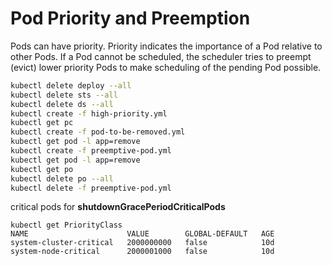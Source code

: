 # Pod Priority and Preemption
Pods can have priority. Priority indicates the importance of a Pod relative to other Pods. If a Pod cannot be scheduled, the scheduler tries to preempt (evict) lower priority Pods to make scheduling of the pending Pod possible.

```sh
kubectl delete deploy --all
kubectl delete sts --all
kubectl delete ds --all
kubectl create -f high-priority.yml
kubectl get pc
kubectl create -f pod-to-be-removed.yml
kubectl get pod -l app=remove
kubectl create -f preemptive-pod.yml
kubectl get pod -l app=remove
kubectl get po
kubectl delete po --all
kubectl delete -f preemptive-pod.yml
```

critical pods for **shutdownGracePeriodCriticalPods**

```
kubectl get PriorityClass
NAME                      VALUE        GLOBAL-DEFAULT   AGE
system-cluster-critical   2000000000   false            10d
system-node-critical      2000001000   false            10d
```